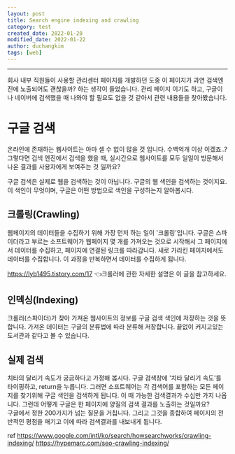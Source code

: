 ```yaml
---
layout: post
title: Search engine indexing and crawling
category: test
created_date: 2022-01-20
modified_date: 2022-01-22
author: duchangkim
tags: [web]
---
```


***
회사 내부 직원들이 사용할 관리센터 페이지를 개발하던 도중 이 페이지가 과연 검색엔진에 노출되어도 괜찮을까? 하는 생각이 들었습니다. 관리 페이지 이기도 하고, 구글이나 네이버에 검색했을 때 나와야 할 필요도 없을 것 같아서 관련 내용들을 찾아봤습니다.

# 구글 검색
온라인에 존재하는 웹사이트는 아마 셀 수 없이 많을 것 입니다. 수백억개 이상 이겠죠..? 그렇다면 검색 엔진에서 검색을 했을 때, 실시간으로 웹사이트를 모두 일일이 방문해서 나온 결과를 사용자에게 보여주는 것 일까요?  

구글 검색은 실제로 웹을 검색하는 것이 아닙니다. 구글의 웹 색인을 검색하는 것이지요. 이 색인이 무엇이며, 구글은 어떤 방법으로 색인을 구성하는지 알아봅시다.

## 크롤링(Crawling)
웹페이지의 데이터들을 수집하기 위해 가장 먼저 하는 일이 '크롤링'입니다. 구글은 스파이더라고 부르는 소프트웨어가 웹페이지 몇 개를 가져오는 것으로 시작해서 그 페이지에서 데이터를 수집하고, 페이지에 연결된 링크를 따라갑니다. 새로 가리킨 페이지에서도 데이터를 수집합니다. 이 과정을 반복하면서 데이터를 수집하게 됩니다.  

https://lyb1495.tistory.com/17 👈크롤러에 관한 자세한 설명은 이 글을 참고하세요.

## 인덱싱(Indexing)
크롤러(스파이더)가 찾아 가져온 웹사이트의 정보를 구글 검색 색인에 저장하는 것을 뜻합니다. 가져온 데이터는 구글의 분류법에 따라 분류해 저장합니다. 끝없이 커지고있는 도서관과 같다고 볼 수 있습니다.

## 실제 검색
치타의 달리기 속도가 궁금하다고 가정해 봅시다. 구글 검색창에 '치타 달리기 속도'를 타이핑하고, return을 누릅니다. 그러면 소프트웨어는 각 검색어를 포함하는 모든 페이지를 찾기위해 구글 색인을 검색하게 됩니다. 이 때 가능한 검색결과가 수십만 가지 나옵니다. 그런데 어떻게 구글은 한 페이지에 양질의 검색 결과를 노출하는 것일까요?  
구글에서 정한 200가지가 넘는 질문을 거칩니다. 그리고 그것을 종합하여 페이지의 전반적인 평점을 매기고 이에 따라 검색결과를 내보내게 됩니다.


ref
https://www.google.com/intl/ko/search/howsearchworks/crawling-indexing/
https://hypemarc.com/seo-crawling-indexing/